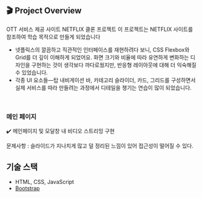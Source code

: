 ## 🎬 Project Overview
OTT 서비스 제공 사이트 NETFLIX 클론 프로젝트
이 프로젝트는 NETFLIX 사이트를 참조하여 학습 목적으로 만들게 되었습니다

- 넷플릭스의 깔끔하고 직관적인 인터페이스를 재현하려다 보니, CSS Flexbox와 Grid를 더 깊이 이해하게 되었어요. 화면 크기와 비율에 따라 유연하게 변화하는 디자인을 구현하는 것이 생각보다 까다로웠지만, 반응형 레이아웃에 대해 더 익숙해질 수 있었습니다.
- 각종 UI 요소들—탑 내비게이션 바, 카테고리 슬라이더, 카드, 그리드를 구성하면서 실제 서비스를 따라 만들려는 과정에서 디테일을 챙기는 연습이 많이 되었습니다.
<br>

### 메인 페이지
✔️ 메인페이지 및 모달창 내 비디오 스트리밍 구현

문제사항 : 슬라이드가 지나치게 많고 덜 정리된 느낌이 있어 접근성이 떨어질 수 있다.

## 기술 스택
- HTML, CSS, JavaScript
- [Bootstrap](https://getbootstrap.com/)
